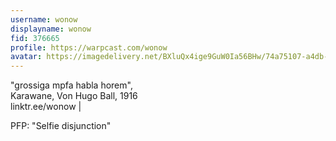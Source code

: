 ```yaml
---
username: wonow
displayname: wonow
fid: 376665
profile: https://warpcast.com/wonow
avatar: https://imagedelivery.net/BXluQx4ige9GuW0Ia56BHw/74a75107-a4db-4ef7-ad19-92cb59bd9e00/original
---
```

"grossiga mpfa habla horem",  
Karawane, Von Hugo Ball, 1916   
linktr.ee/wonow |  
  
PFP: "Selfie disjunction"  
